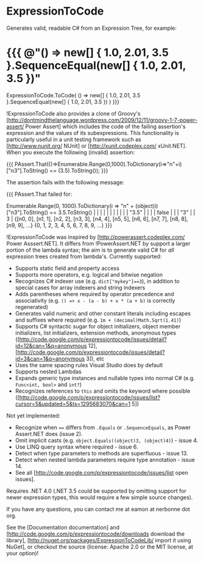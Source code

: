 ExpressionToCode
================
Generates valid, readable C# from an Expression Tree, for example:

{{{
  @"() => new[] { 1.0, 2.01, 3.5 }.SequenceEqual(new[] { 1.0, 2.01, 3.5 })"
== 
  ExpressionToCode.ToCode(
    () => new[] { 1.0, 2.01, 3.5 }.SequenceEqual(new[] { 1.0, 2.01, 3.5 })
  )
}}}

!ExpressionToCode also provides a clone of Groovy's [http://dontmindthelanguage.wordpress.com/2009/12/11/groovy-1-7-power-assert/ Power Assert] which includes the code of the failing assertion's expression and the values of its subexpressions.  This functionality is particularly useful in a unit testing framework such as [http://www.nunit.org/ NUnit] or [http://xunit.codeplex.com/ xUnit.NET].  When you execute the following (invalid) assertion:

{{{
PAssert.That(()=>Enumerable.Range(0,1000).ToDictionary(i=>"n"+i)["n3"].ToString() == (3.5).ToString());
}}}

The assertion fails with the following message:

{{{
PAssert.That failed for:

Enumerable.Range(0, 1000).ToDictionary(i => "n" + (object)i)["n3"].ToString() == 3.5.ToString()
             |                 |                            |         |        |        |
             |                 |                            |         |        |        "3.5"
             |                 |                            |         |        false
             |                 |                            |         "3"
             |                 |                            3
             |                 {[n0, 0], [n1, 1], [n2, 2], [n3, 3], [n4, 4], [n5, 5], [n6, 6], [n7, 7], [n8, 8], [n9, 9], ...}
             {0, 1, 2, 3, 4, 5, 6, 7, 8, 9, ...}
}}}

!ExpressionToCode was inspired by [http://powerassert.codeplex.com/ Power Asssert.NET].  It differs from !PowerAssert.NET by support a larger portion of the lambda syntax; the aim is to generate valid C# for *all* expression trees created from lambda's.  Currently supported:

 * Supports static field and property access
 * Supports more operators, e.g. logical and bitwise negation
 * Recognizes C# indexer use (e.g. `dict["mykey"]==3`), in addition to special cases for array indexers and string indexers
 * Adds parentheses where required by operator precedence and associativity (e.g. `() => x - (a - b) + x * (a + b)` is correctly regenerated)
 * Generates valid numeric and other constant literals including escapes and suffixes where required (e.g. `1m + (decimal)Math.Sqrt(1.41)`)
 * Supports C# syntactic sugar for object initializers, object member initializers, list initializers, extension methods, anonymous types ([http://code.google.com/p/expressiontocode/issues/detail?id=12&can=1&q=anonymous 12], [http://code.google.com/p/expressiontocode/issues/detail?id=3&can=1&q=anonymous 3]), etc
 * Uses the same spacing rules Visual Studio does by default
 * Supports nested Lambdas
 * Expands generic type instances and nullable types into normal C# (e.g. `Func<int, bool>` and `int?`)
 * Recognizes references to `this` and omits the keyword where possible ([http://code.google.com/p/expressiontocode/issues/list?cursor=5&updated=5&ts=1295683070&can=1 5])  

Not yet implemented:

 * Recognize when `==` differs from `.Equals` or `.SequenceEquals`, as Power Assert.NET does (issue 2).
 * Omit implicit casts (e.g. `object.Equals((object)3, (object)4)`) - issue 4.
 * Use LINQ query syntax where required - issue 6.
 * Detect when type parameters to methods are superfluous - issue 13.
 * Detect when nested lambda parameters require type annotation - issue 14.
 * See all [http://code.google.com/p/expressiontocode/issues/list open issues].

Requires .NET 4.0 (.NET 3.5 could be supported by omitting support for newer expression types, this would require a few simple source changes).

If you have any questions, you can contact me at eamon at nerbonne dot org.

See the [Documentation documentation] and [http://code.google.com/p/expressiontocode/downloads download the library], [http://nuget.org/packages/ExpressionToCodeLib/ import it using NuGet], or checkout the source (license: Apache 2.0 or the MIT license, at your option)!  




